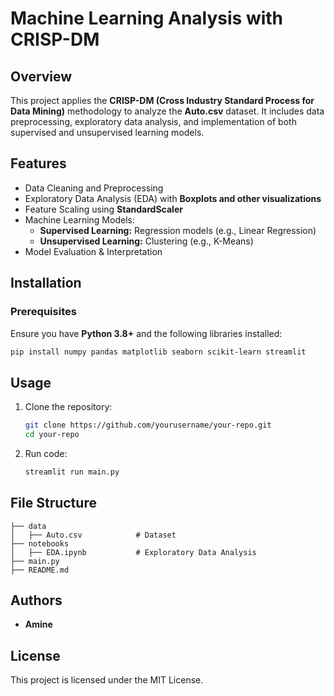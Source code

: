 # Machine Learning Analysis with CRISP-DM

## Overview
This project applies the **CRISP-DM (Cross Industry Standard Process for Data Mining)** methodology to analyze the **Auto.csv** dataset. It includes data preprocessing, exploratory data analysis, and implementation of both supervised and unsupervised learning models.

## Features
- Data Cleaning and Preprocessing
- Exploratory Data Analysis (EDA) with **Boxplots and other visualizations**
- Feature Scaling using **StandardScaler**
- Machine Learning Models:
  - **Supervised Learning:** Regression models (e.g., Linear Regression)
  - **Unsupervised Learning:** Clustering (e.g., K-Means)
- Model Evaluation & Interpretation

## Installation
### Prerequisites
Ensure you have **Python 3.8+** and the following libraries installed:

```bash
pip install numpy pandas matplotlib seaborn scikit-learn streamlit
```

## Usage
1. Clone the repository:
   ```bash
   git clone https://github.com/yourusername/your-repo.git
   cd your-repo
   ```
2. Run code:
   ```bash
   streamlit run main.py
   ```

## File Structure
```
├── data
│   ├── Auto.csv            # Dataset
├── notebooks
│   ├── EDA.ipynb           # Exploratory Data Analysis
├── main.py
├── README.md
```

## Authors
- **Amine**

## License
This project is licensed under the MIT License.

